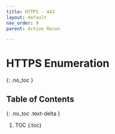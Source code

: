 ```yaml
---
title: HTTPS - 443
layout: default
nav_order: 9
parent: Active Recon

---
```


# HTTPS Enumeration
{: .no_toc }

## Table of Contents
{: .no_toc .text-delta }
1. TOC
{:toc}